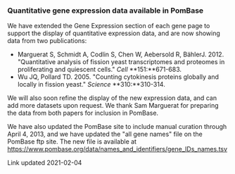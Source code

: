 ### Quantitative gene expression data available in PomBase

We have extended the Gene Expression section of each gene page to
support the display of quantitative expression data, and are now showing
data from two publications:

-   Marguerat S, Schmidt A, Codlin S, Chen W, Aebersold R,
    BählerJ. 2012. "Quantitative analysis of fission yeast
    transcriptomes and proteomes in proliferating and quiescent cells."
    *Cell* **151:**671-683.
-   Wu JQ, Pollard TD. 2005. "Counting cytokinesis proteins globally and
    locally in fission yeast." *Science* **310:**310-314.

We will also soon refine the display of the new expression data, and can
add more datasets upon request. We thank Sam Marguerat for preparing the
data from both papers for inclusion in PomBase.

We have also updated the PomBase site to include manual curation through
April 4, 2013, and we have updated the "all gene names" file on the
PomBase ftp site. The new file is available at\
<https://www.pombase.org/data/names_and_identifiers/gene_IDs_names.tsv>

Link updated 2021-02-04
